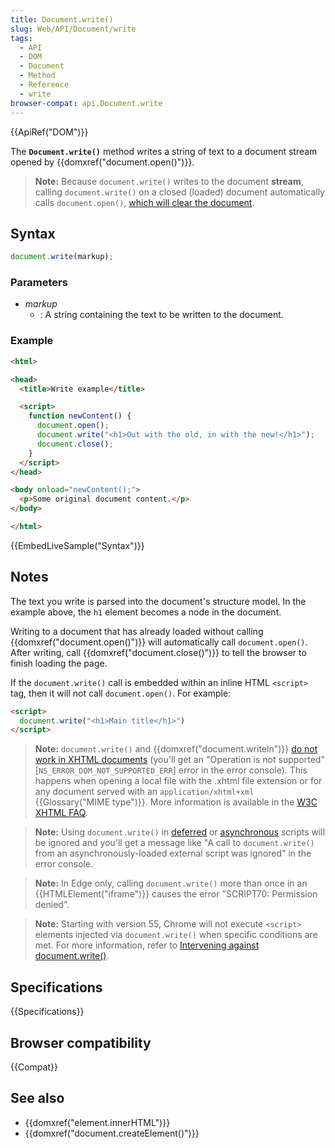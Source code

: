 ```yaml
---
title: Document.write()
slug: Web/API/Document/write
tags:
  - API
  - DOM
  - Document
  - Method
  - Reference
  - write
browser-compat: api.Document.write
---
```

{{ApiRef("DOM")}}

The **`Document.write()`** method writes a string of text to a document stream opened by {{domxref("document.open()")}}.

> **Note:** Because `document.write()` writes to the document **stream**, calling `document.write()` on a closed (loaded) document automatically calls `document.open()`, [which will clear the document](/en-US/docs/Web/API/Document/open#notes).

## Syntax

```js
document.write(markup);
```

### Parameters

- _markup_
  - : A string containing the text to be written to the document.

### Example

```html
<html>

<head>
  <title>Write example</title>

  <script>
    function newContent() {
      document.open();
      document.write("<h1>Out with the old, in with the new!</h1>");
      document.close();
    }
  </script>
</head>

<body onload="newContent();">
  <p>Some original document content.</p>
</body>

</html>
```

{{EmbedLiveSample("Syntax")}}

## Notes

The text you write is parsed into the document's structure model. In the example above, the `h1` element becomes a node in the document.

Writing to a document that has already loaded without calling {{domxref("document.open()")}} will automatically call `document.open()`. After writing, call {{domxref("document.close()")}} to tell the browser to finish loading the page.

If the `document.write()` call is embedded within an inline HTML `<script>` tag, then it will not call `document.open()`. For example:

```html
<script>
  document.write("<h1>Main title</h1>")
</script>
```

> **Note:** `document.write()` and {{domxref("document.writeln")}} [do not work in XHTML documents](/en-US/docs/Archive/Web/Writing_JavaScript_for_HTML) (you'll get an "Operation is not supported" \[`NS_ERROR_DOM_NOT_SUPPORTED_ERR`] error in the error console). This happens when opening a local file with the .xhtml file extension or for any document served with an `application/xhtml+xml` {{Glossary("MIME type")}}. More information is available in the [W3C XHTML FAQ](https://www.w3.org/MarkUp/2004/xhtml-faq#docwrite).

> **Note:** Using `document.write()` in [deferred](/en-US/docs/Web/HTML/Element/script#attr-defer) or [asynchronous](/en-US/docs/Web/HTML/Element/script#attr-async) scripts will be ignored and you'll get a message like "A call to `document.write()` from an asynchronously-loaded external script was ignored" in the error console.

> **Note:** In Edge only, calling `document.write()` more than once in an {{HTMLElement("iframe")}} causes the error "SCRIPT70: Permission denied".

> **Note:** Starting with version 55, Chrome will not execute `<script>` elements injected via `document.write()` when specific conditions are met. For more information, refer to [Intervening against document.write()](https://developers.google.com/web/updates/2016/08/removing-document-write).

## Specifications

{{Specifications}}

## Browser compatibility

{{Compat}}

## See also

- {{domxref("element.innerHTML")}}
- {{domxref("document.createElement()")}}
